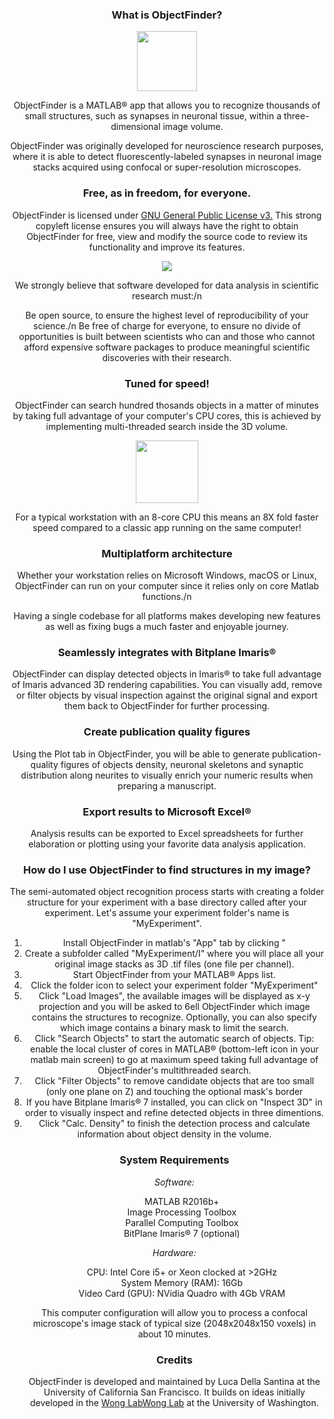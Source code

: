 
<div style="text-align:center"> 
  <h3>What is ObjectFinder?</h3>

<div style="text-align:center"><img src ="https://lucadellasantina.github.io/ObjectFinder/app_icon_big.png" width="96" height="96"/></div>

ObjectFinder is a MATLAB® app that allows you to recognize thousands of small structures, such as synapses in neuronal tissue, within a three-dimensional image volume. 

ObjectFinder was originally developed for neuroscience research purposes, where it is able to detect fluorescently-labeled synapses in neuronal image stacks acquired using confocal or super-resolution microscopes.

  <h3>Free, as in freedom, for everyone.</h3>

ObjectFinder is licensed under <a href="https://www.gnu.org/licenses/gpl-3.0.en.html">GNU General Public License v3.</a>
This strong copyleft license ensures you will always have the right to obtain ObjectFinder for free, view and modify the source code to review its functionality and improve its features.
<div style="text-align:center"><img src ="https://lucadellasantina.github.io/ObjectFinder/gplv3.png" /></div>

We strongly believe that software developed for data analysis in scientific research must:/n

Be open source, to ensure the highest level of reproducibility of your science./n
Be free of charge for everyone, to ensure no divide of opportunities is built between scientists who can and those who cannot afford expensive software packages to produce meaningful scientific discoveries with their research.

  <h3>Tuned for speed!</h3>

ObjectFinder can search hundred thosands objects in a matter of minutes by taking full advantage of your computer's CPU cores, this is achieved by implementing multi-threaded search inside the 3D volume. 

<div style="text-align:center"><img src ="https://lucadellasantina.github.io/ObjectFinder/speed.png" width="100" height="100"/></div>

For a typical workstation with an 8-core CPU this means an 8X fold faster speed compared to a classic app running on the same computer!

  <h3>Multiplatform architecture</h3>

Whether your workstation relies on Microsoft Windows, macOS or Linux, ObjectFinder can run on your computer since it relies only on core Matlab functions./n

Having a single codebase for all platforms makes developing new features as well as fixing bugs a much faster and enjoyable journey.

  <h3>Seamlessly integrates with Bitplane Imaris®</h3>
  
ObjectFinder can display detected objects in Imaris® to take full advantage of Imaris advanced 3D rendering capabilities. You can visually add, remove or filter objects by visual inspection against the original signal and export them back to ObjectFinder for further processing.

  <h3>Create publication quality figures</h3>
  
Using the Plot tab in ObjectFinder, you will be able to generate publication-quality figures of objects density, neuronal skeletons and synaptic distribution along neurites to visually enrich your numeric results when preparing a manuscript.

  <h3>Export results to Microsoft Excel®</h3>

Analysis results can be exported to Excel spreadsheets for further elaboration or plotting using your favorite data analysis application.

  <h3>How do I use ObjectFinder to find structures in my image?</h3>
  
The semi-automated object recognition process starts with creating a folder structure for your experiment with a base directory called after your experiment. Let's assume your experiment folder's name is "MyExperiment".

<ol>
  <li>Install ObjectFinder in matlab's "App" tab by clicking "</li>
  <li>Create a subfolder called "MyExperiment/I" where you will place all your original image stacks as 3D .tif files (one file per channel).</li>
  <li>Start ObjectFinder from your MATLAB® Apps list.</li>
  <li>Click the folder icon to select your experiment folder "MyExperiment"</li>
  <li>Click "Load Images", the available images will be displayed as x-y projection and you will be asked to 6ell ObjectFinder which image contains the structures to recognize. Optionally, you can also specify which image contains a binary mask to limit the search.</li>
  <li>Click "Search Objects" to start the automatic search of objects. Tip: enable the local cluster of cores in MATLAB® (bottom-left icon in your matlab main screen) to go at maximum speed taking full advantage of ObjectFinder's multithreaded search.</li>
  <li>Click "Filter Objects" to remove candidate objects that are too small (only one plane on Z) and touching the optional mask's border</li>
  <li>If you have Bitplane Imaris® 7 installed, you can click on "Inspect 3D" in order to visually inspect and refine detected objects in three dimentions.</li>
 <li>Click "Calc. Density" to finish the detection process and calculate information about object density in the volume.</li>

<h3>System Requirements</h3>

<i>Software:</i>
<ul style="list-style-type:none">
  <li>MATLAB R2016b+</li>
  <li>Image Processing Toolbox</li>
  <li>Parallel Computing Toolbox</li>
  <li>BitPlane Imaris® 7 (optional)</li>
</ul>

<i>Hardware:</i>
<ul style="list-style-type:none">
  <li>CPU: Intel Core i5+ or Xeon clocked at >2GHz</li>
  <li>System Memory (RAM): 16Gb</li>
  <li>Video Card (GPU): NVidia Quadro with 4Gb VRAM</li>
</ul>

This computer configuration will allow you to process a confocal microscope's image stack of typical size (2048x2048x150 voxels) in about 10 minutes.

<h3>Credits</h3>

ObjectFinder is developed and maintained by Luca Della Santina at the University of California San Francisco. It builds on ideas initially developed in the <a href="http://wonglab.biostr.washington.edu/">Wong Lab</a>[Wong Lab](http://wonglab.biostr.washington.edu/) at the University of Washington.
</div>